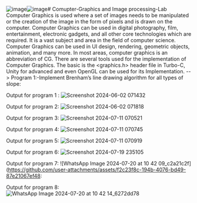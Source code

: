 ![image](https://github.com/Pallavi-Shtgr/Comupter-Graphics-Lap/assets/126679884/7b89efc7-f834-4d5b-aeb5-7397ab83cc72)![image](https://github.com/Pallavi-Shtgr/Comupter-Graphics-Lap/assets/126679884/87ec9298-c1cc-48b0-8ba6-6699c9d23bbe)﻿# Comupter-Graphics and Image processing-Lab
Computer Graphics is used where a set of images needs to be manipulated or the creation of the image in the form of pixels and is drawn on the computer. Computer Graphics can be used in digital photography, film, entertainment, electronic gadgets, and all other core technologies which are required. It is a vast subject and area in the field of computer science. Computer Graphics can be used in UI design, rendering, geometric objects, animation, and many more. In most areas, computer graphics is an abbreviation of CG. There are several tools used for the implementation of Computer Graphics. The basic is the <graphics.h> header file in Turbo-C, Unity for advanced and even OpenGL can be used for its Implementation.
--> Program 1:-Implement Brenham’s line drawing algorithm for all types of slope:

Output for program 1 : 
![Screenshot 2024-06-02 071432](https://github.com/Pallavi-Shtgr/Comupter-Graphics-Lap/assets/126679884/85aa5e7a-cd1f-49b4-998a-de0f0d5e53d4)

Output for program 2:
![Screenshot 2024-06-02 071818](https://github.com/Pallavi-Shtgr/Comupter-Graphics-Lap/assets/126679884/163952a6-92d7-4b26-a41f-14b1cb304079)

Output for program 3:
![Screenshot 2024-07-11 070521](https://github.com/Pallavi-Shtgr/Comupter-Graphics-Lap/assets/126679884/3a4a526c-d9b3-4131-acd8-e8ba9dfc210b)

Output for program 4:
![Screenshot 2024-07-11 070745](https://github.com/Pallavi-Shtgr/Comupter-Graphics-Lap/assets/126679884/c3414582-220b-4c48-a1b0-847b6c0cbdc1)

Output for program 5:
![Screenshot 2024-07-11 070919](https://github.com/Pallavi-Shtgr/Comupter-Graphics-Lap/assets/126679884/7ee73e9c-f391-41b8-9a82-3efee7c2f82b)

Output for program 6:
![Screenshot 2024-07-19 235105](https://github.com/user-attachments/assets/7548a37c-de0d-46b9-b1a0-a8051a1b6470)

Output for program 7:
![WhatsApp Image 2024-07-20 at 10 42 09_c2a21c2f](https://github.com/user-attachments/assets/f2c23f8c-194b-4076-bd49-87e21067ef48:

Output for program 8:
![WhatsApp Image 2024-07-20 at 10 42 14_6272dd78](https://github.com/user-attachments/assets/cd7cff6d-7045-4690-a80a-916b564f7b6e)



